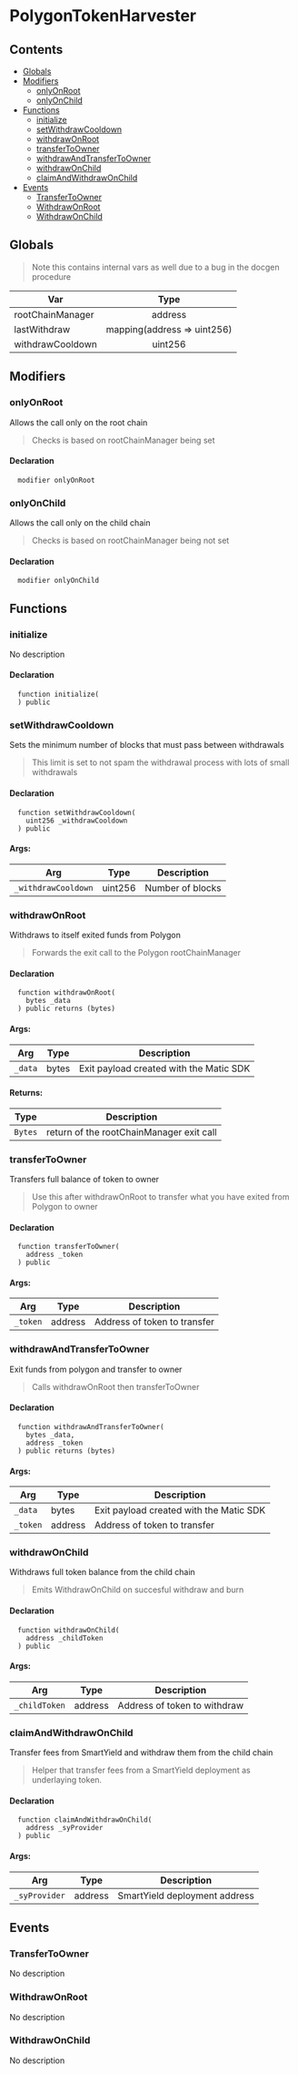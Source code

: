 # PolygonTokenHarvester





## Contents
<!-- START doctoc generated TOC please keep comment here to allow auto update -->
<!-- DON'T EDIT THIS SECTION, INSTEAD RE-RUN doctoc TO UPDATE -->

- [Globals](#globals)
- [Modifiers](#modifiers)
  - [onlyOnRoot](#onlyonroot)
  - [onlyOnChild](#onlyonchild)
- [Functions](#functions)
  - [initialize](#initialize)
  - [setWithdrawCooldown](#setwithdrawcooldown)
  - [withdrawOnRoot](#withdrawonroot)
  - [transferToOwner](#transfertoowner)
  - [withdrawAndTransferToOwner](#withdrawandtransfertoowner)
  - [withdrawOnChild](#withdrawonchild)
  - [claimAndWithdrawOnChild](#claimandwithdrawonchild)
- [Events](#events)
  - [TransferToOwner](#transfertoowner)
  - [WithdrawOnRoot](#withdrawonroot)
  - [WithdrawOnChild](#withdrawonchild)

<!-- END doctoc generated TOC please keep comment here to allow auto update -->

## Globals

> Note this contains internal vars as well due to a bug in the docgen procedure

| Var | Type |
| --- | :---: |
| rootChainManager | address |
| lastWithdraw | mapping(address => uint256) |
| withdrawCooldown | uint256 |


## Modifiers

### onlyOnRoot
Allows the call only on the root chain

> Checks is based on rootChainManager being set

#### Declaration
```solidity
  modifier onlyOnRoot
```


### onlyOnChild
Allows the call only on the child chain

> Checks is based on rootChainManager being not set

#### Declaration
```solidity
  modifier onlyOnChild
```



## Functions

### initialize
No description


#### Declaration
```solidity
  function initialize(
  ) public
```



### setWithdrawCooldown
Sets the minimum number of blocks that must pass between withdrawals

> This limit is set to not spam the withdrawal process with lots of small withdrawals


#### Declaration
```solidity
  function setWithdrawCooldown(
    uint256 _withdrawCooldown
  ) public
```

#### Args:
| Arg | Type | Description |
| --- | --- | --- |
|`_withdrawCooldown` | uint256 | Number of blocks

### withdrawOnRoot
Withdraws to itself exited funds from Polygon

> Forwards the exit call to the Polygon rootChainManager


#### Declaration
```solidity
  function withdrawOnRoot(
    bytes _data
  ) public returns (bytes)
```

#### Args:
| Arg | Type | Description |
| --- | --- | --- |
|`_data` | bytes | Exit payload created with the Matic SDK

#### Returns:
| Type | Description |
| --- | --- |
|`Bytes` | return of the rootChainManager exit call
### transferToOwner
Transfers full balance of token to owner

> Use this after withdrawOnRoot to transfer what you have exited from Polygon to owner


#### Declaration
```solidity
  function transferToOwner(
    address _token
  ) public
```

#### Args:
| Arg | Type | Description |
| --- | --- | --- |
|`_token` | address | Address of token to transfer

### withdrawAndTransferToOwner
Exit funds from polygon and transfer to owner

> Calls withdrawOnRoot then transferToOwner


#### Declaration
```solidity
  function withdrawAndTransferToOwner(
    bytes _data,
    address _token
  ) public returns (bytes)
```

#### Args:
| Arg | Type | Description |
| --- | --- | --- |
|`_data` | bytes | Exit payload created with the Matic SDK
|`_token` | address | Address of token to transfer

### withdrawOnChild
Withdraws full token balance from the child chain

> Emits WithdrawOnChild on succesful withdraw and burn


#### Declaration
```solidity
  function withdrawOnChild(
    address _childToken
  ) public
```

#### Args:
| Arg | Type | Description |
| --- | --- | --- |
|`_childToken` | address | Address of token to withdraw

### claimAndWithdrawOnChild
Transfer fees from SmartYield and withdraw them from the child chain

> Helper that transfer fees from a SmartYield deployment as underlaying token.


#### Declaration
```solidity
  function claimAndWithdrawOnChild(
    address _syProvider
  ) public
```

#### Args:
| Arg | Type | Description |
| --- | --- | --- |
|`_syProvider` | address | SmartYield deployment address



## Events

### TransferToOwner
No description

  


### WithdrawOnRoot
No description

  


### WithdrawOnChild
No description

  


